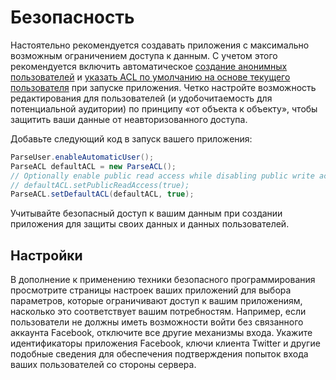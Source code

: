 # Безопасность

Настоятельно рекомендуется создавать приложения с максимально возможным ограничением доступа к данным.  С учетом этого рекомендуется включить автоматическое [создание анонимных пользователей](#users-anonymous) и [указать ACL по умолчанию на основе текущего пользователя](#users-acls) при запуске приложения.  Четко настройте возможность редактирования для пользователей (и удобочитаемость для потенциальной аудитории) по принципу &laquo;от объекта к объекту&raquo;, чтобы защитить ваши данные от неавторизованного доступа.

Добавьте следующий код в запуск вашего приложения:

```java
ParseUser.enableAutomaticUser();
ParseACL defaultACL = new ParseACL();
// Optionally enable public read access while disabling public write access.
// defaultACL.setPublicReadAccess(true);
ParseACL.setDefaultACL(defaultACL, true);
```

Учитывайте безопасный доступ к вашим данным при создании приложения для защиты своих данных и данных пользователей.

## Настройки

В дополнение к применению техники безопасного программирования просмотрите страницы настроек ваших приложений для выбора параметров, которые ограничивают доступ к вашим приложениям, насколько это соответствует вашим потребностям.  Например, если пользователи не должны иметь возможности войти без связанного аккаунта Facebook, отключите все другие механизмы входа.  Укажите идентификаторы приложения Facebook, ключи клиента Twitter и другие подобные сведения для обеспечения подтверждения попыток входа ваших пользователей со стороны сервера.